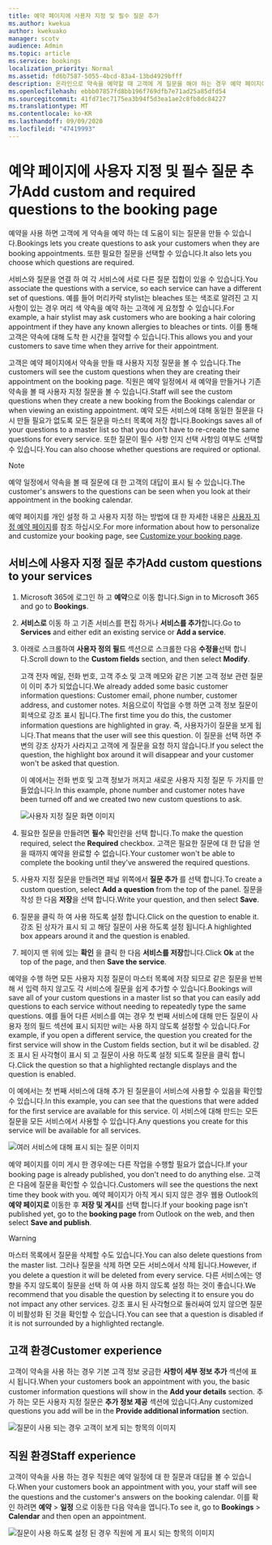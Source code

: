 ```yaml
---
title: 예약 페이지에 사용자 지정 및 필수 질문 추가
ms.author: kwekua
author: kwekuako
manager: scotv
audience: Admin
ms.topic: article
ms.service: bookings
localization_priority: Normal
ms.assetid: fd6b7587-5055-4bcd-83a4-13bd4929bfff
description: 온라인으로 약속을 예약할 때 고객에 게 질문을 해야 하는 경우 예약 페이지에 사용자 지정 질문 및 필수 질문을 추가할 수 있습니다.
ms.openlocfilehash: ebbb07857fd8bb196f769dfb7e71ad25a85dfd54
ms.sourcegitcommit: 41fd71ec7175ea3b94f5d3ea1ae2c8fb8dc84227
ms.translationtype: MT
ms.contentlocale: ko-KR
ms.lasthandoff: 09/09/2020
ms.locfileid: "47419993"
---
```

# <a name="add-custom-and-required-questions-to-the-booking-page"></a><span data-ttu-id="54b7d-103">예약 페이지에 사용자 지정 및 필수 질문 추가</span><span class="sxs-lookup"><span data-stu-id="54b7d-103">Add custom and required questions to the booking page</span></span>

<span data-ttu-id="54b7d-104">예약을 사용 하면 고객에 게 약속을 예약 하는 데 도움이 되는 질문을 만들 수 있습니다.</span><span class="sxs-lookup"><span data-stu-id="54b7d-104">Bookings lets you create questions to ask your customers when they are booking appointments.</span></span> <span data-ttu-id="54b7d-105">또한 필요한 질문을 선택할 수 있습니다.</span><span class="sxs-lookup"><span data-stu-id="54b7d-105">It also lets you choose which questions are required.</span></span>

<span data-ttu-id="54b7d-106">서비스와 질문을 연결 하 여 각 서비스에 서로 다른 질문 집합이 있을 수 있습니다.</span><span class="sxs-lookup"><span data-stu-id="54b7d-106">You associate the questions with a service, so each service can have a different set of questions.</span></span> <span data-ttu-id="54b7d-107">예를 들어 머리카락 stylist는 bleaches 또는 색조로 알려진 고 지 사항이 있는 경우 머리 색 약속을 예약 하는 고객에 게 요청할 수 있습니다.</span><span class="sxs-lookup"><span data-stu-id="54b7d-107">For example, a hair stylist may ask customers who are booking a hair coloring appointment if they have any known allergies to bleaches or tints.</span></span> <span data-ttu-id="54b7d-108">이를 통해 고객은 약속에 대해 도착 한 시간을 절약할 수 있습니다.</span><span class="sxs-lookup"><span data-stu-id="54b7d-108">This allows you and your customers to save time when they arrive for their appointment.</span></span>

<span data-ttu-id="54b7d-109">고객은 예약 페이지에서 약속을 만들 때 사용자 지정 질문을 볼 수 있습니다.</span><span class="sxs-lookup"><span data-stu-id="54b7d-109">The customers will see the custom questions when they are creating their appointment on the booking page.</span></span> <span data-ttu-id="54b7d-110">직원은 예약 일정에서 새 예약을 만들거나 기존 약속을 볼 때 사용자 지정 질문을 볼 수 있습니다.</span><span class="sxs-lookup"><span data-stu-id="54b7d-110">Staff will see the custom questions when they create a new booking from the Bookings calendar or when viewing an existing appointment.</span></span> <span data-ttu-id="54b7d-111">예약 모든 서비스에 대해 동일한 질문을 다시 만들 필요가 없도록 모든 질문을 마스터 목록에 저장 합니다.</span><span class="sxs-lookup"><span data-stu-id="54b7d-111">Bookings saves all of your questions to a master list so that you don't have to re-create the same questions for every service.</span></span> <span data-ttu-id="54b7d-112">또한 질문이 필수 사항 인지 선택 사항임 여부도 선택할 수 있습니다.</span><span class="sxs-lookup"><span data-stu-id="54b7d-112">You can also choose whether questions are required or optional.</span></span>

> [!NOTE]
> <span data-ttu-id="54b7d-113">예약 일정에서 약속을 볼 때 질문에 대 한 고객의 대답이 표시 될 수 있습니다.</span><span class="sxs-lookup"><span data-stu-id="54b7d-113">The customer's answers to the questions can be seen when you look at their appointment in the booking calendar.</span></span>

<span data-ttu-id="54b7d-114">예약 페이지를 개인 설정 하 고 사용자 지정 하는 방법에 대 한 자세한 내용은 [사용자 지정 예약 페이지](customize-booking-page.md)를 참조 하십시오.</span><span class="sxs-lookup"><span data-stu-id="54b7d-114">For more information about how to personalize and customize your booking page, see [Customize your booking page](customize-booking-page.md).</span></span>

## <a name="add-custom-questions-to-your-services"></a><span data-ttu-id="54b7d-115">서비스에 사용자 지정 질문 추가</span><span class="sxs-lookup"><span data-stu-id="54b7d-115">Add custom questions to your services</span></span>

1. <span data-ttu-id="54b7d-116">Microsoft 365에 로그인 하 고 **예약**으로 이동 합니다.</span><span class="sxs-lookup"><span data-stu-id="54b7d-116">Sign in to Microsoft 365 and go to **Bookings**.</span></span>

1. <span data-ttu-id="54b7d-117">**서비스로** 이동 하 고 기존 서비스를 편집 하거나 **서비스를 추가**합니다.</span><span class="sxs-lookup"><span data-stu-id="54b7d-117">Go to **Services** and either edit an existing service or **Add a service**.</span></span>

1. <span data-ttu-id="54b7d-118">아래로 스크롤하여 **사용자 정의 필드** 섹션으로 스크롤한 다음 **수정을**선택 합니다.</span><span class="sxs-lookup"><span data-stu-id="54b7d-118">Scroll down to the **Custom fields** section, and then select **Modify**.</span></span>

   <span data-ttu-id="54b7d-119">고객 전자 메일, 전화 번호, 고객 주소 및 고객 메모와 같은 기본 고객 정보 관련 질문이 이미 추가 되었습니다.</span><span class="sxs-lookup"><span data-stu-id="54b7d-119">We already added some basic customer information questions: Customer email, phone number, customer address, and customer notes.</span></span> <span data-ttu-id="54b7d-120">처음으로이 작업을 수행 하면 고객 정보 질문이 회색으로 강조 표시 됩니다.</span><span class="sxs-lookup"><span data-stu-id="54b7d-120">The first time you do this, the customer information questions are highlighted in gray.</span></span> <span data-ttu-id="54b7d-121">즉, 사용자가이 질문을 보게 됩니다.</span><span class="sxs-lookup"><span data-stu-id="54b7d-121">That means that the user will see this question.</span></span> <span data-ttu-id="54b7d-122">이 질문을 선택 하면 주변의 강조 상자가 사라지고 고객에 게 질문을 요청 하지 않습니다.</span><span class="sxs-lookup"><span data-stu-id="54b7d-122">If you select the question, the highlight box around it will disappear and your customer won't be asked that question.</span></span>

   <span data-ttu-id="54b7d-123">이 예에서는 전화 번호 및 고객 정보가 꺼지고 새로운 사용자 지정 질문 두 가지를 만들었습니다.</span><span class="sxs-lookup"><span data-stu-id="54b7d-123">In this example, phone number and customer notes have been turned off and we created two new custom questions to ask.</span></span>

   ![사용자 지정 질문 화면 이미지](../media/bookings-questions-custom-fields.png)

1. <span data-ttu-id="54b7d-125">필요한 질문을 만들려면 **필수** 확인란을 선택 합니다.</span><span class="sxs-lookup"><span data-stu-id="54b7d-125">To make the question required, select the **Required** checkbox.</span></span> <span data-ttu-id="54b7d-126">고객은 필요한 질문에 대 한 답을 얻을 때까지 예약을 완료할 수 없습니다.</span><span class="sxs-lookup"><span data-stu-id="54b7d-126">Your customer won't be able to complete the booking until they've answered the required questions.</span></span>

1. <span data-ttu-id="54b7d-127">사용자 지정 질문을 만들려면 패널 위쪽에서 **질문 추가** 를 선택 합니다.</span><span class="sxs-lookup"><span data-stu-id="54b7d-127">To create a custom question, select **Add a question** from the top of the panel.</span></span> <span data-ttu-id="54b7d-128">질문을 작성 한 다음 **저장**을 선택 합니다.</span><span class="sxs-lookup"><span data-stu-id="54b7d-128">Write your question, and then select **Save**.</span></span>

1. <span data-ttu-id="54b7d-129">질문을 클릭 하 여 사용 하도록 설정 합니다.</span><span class="sxs-lookup"><span data-stu-id="54b7d-129">Click on the question to enable it.</span></span> <span data-ttu-id="54b7d-130">강조 된 상자가 표시 되 고 해당 질문이 사용 하도록 설정 됩니다.</span><span class="sxs-lookup"><span data-stu-id="54b7d-130">A highlighted box appears around it and the question is enabled.</span></span>

1. <span data-ttu-id="54b7d-131">페이지 맨 위에 있는 **확인** 을 클릭 한 다음 **서비스를 저장**합니다.</span><span class="sxs-lookup"><span data-stu-id="54b7d-131">Click **Ok** at the top of the page, and then **Save the service**.</span></span>

<span data-ttu-id="54b7d-132">예약을 수행 하면 모든 사용자 지정 질문이 마스터 목록에 저장 되므로 같은 질문을 반복 해 서 입력 하지 않고도 각 서비스에 질문을 쉽게 추가할 수 있습니다.</span><span class="sxs-lookup"><span data-stu-id="54b7d-132">Bookings will save all of your custom questions in a master list so that you can easily add questions to each service without needing to repeatedly type the same questions.</span></span> <span data-ttu-id="54b7d-133">예를 들어 다른 서비스를 여는 경우 첫 번째 서비스에 대해 만든 질문이 사용자 정의 필드 섹션에 표시 되지만 wil는 사용 하지 않도록 설정할 수 있습니다.</span><span class="sxs-lookup"><span data-stu-id="54b7d-133">For example, if you open a different service, the question you created for the first service will show in the Custom fields section, but it wil be disabled.</span></span> <span data-ttu-id="54b7d-134">강조 표시 된 사각형이 표시 되 고 질문이 사용 하도록 설정 되도록 질문을 클릭 합니다.</span><span class="sxs-lookup"><span data-stu-id="54b7d-134">Click the question so that a highlighted rectangle displays and the question is enabled.</span></span>

<span data-ttu-id="54b7d-135">이 예에서는 첫 번째 서비스에 대해 추가 된 질문을이 서비스에 사용할 수 있음을 확인할 수 있습니다.</span><span class="sxs-lookup"><span data-stu-id="54b7d-135">In this example, you can see that the questions that were added for the first service are available for this service.</span></span> <span data-ttu-id="54b7d-136">이 서비스에 대해 만드는 모든 질문을 모든 서비스에서 사용할 수 있습니다.</span><span class="sxs-lookup"><span data-stu-id="54b7d-136">Any questions you create for this service will be available for all services.</span></span>

   ![여러 서비스에 대해 표시 되는 질문 이미지](../media/bookings-questions-services.png)

<span data-ttu-id="54b7d-138">예약 페이지를 이미 게시 한 경우에는 다른 작업을 수행할 필요가 없습니다.</span><span class="sxs-lookup"><span data-stu-id="54b7d-138">If your booking page is already published, you don't need to do anything else.</span></span> <span data-ttu-id="54b7d-139">고객은 다음에 질문을 확인할 수 있습니다.</span><span class="sxs-lookup"><span data-stu-id="54b7d-139">Customers will see the questions the next time they book with you.</span></span> <span data-ttu-id="54b7d-140">예약 페이지가 아직 게시 되지 않은 경우 웹용 Outlook의 **예약 페이지로** 이동한 후 **저장 및 게시**를 선택 합니다.</span><span class="sxs-lookup"><span data-stu-id="54b7d-140">If your booking page isn't published yet, go to the **booking page** from Outlook on the web, and then select **Save and publish**.</span></span>

> [!WARNING]
> <span data-ttu-id="54b7d-141">마스터 목록에서 질문을 삭제할 수도 있습니다.</span><span class="sxs-lookup"><span data-stu-id="54b7d-141">You can also delete questions from the master list.</span></span> <span data-ttu-id="54b7d-142">그러나 질문을 삭제 하면 모든 서비스에서 삭제 됩니다.</span><span class="sxs-lookup"><span data-stu-id="54b7d-142">However, if you delete a question it will be deleted from every service.</span></span> <span data-ttu-id="54b7d-143">다른 서비스에는 영향을 주지 않도록이 질문을 선택 하 여 사용 하지 않도록 설정 하는 것이 좋습니다.</span><span class="sxs-lookup"><span data-stu-id="54b7d-143">We recommend that you disable the question by selecting it to ensure you do not impact any other services.</span></span> <span data-ttu-id="54b7d-144">강조 표시 된 사각형으로 둘러싸여 있지 않으면 질문이 비활성화 된 것을 확인할 수 있습니다.</span><span class="sxs-lookup"><span data-stu-id="54b7d-144">You can see that a question is disabled if it is not surrounded by a highlighted rectangle.</span></span>

## <a name="customer-experience"></a><span data-ttu-id="54b7d-145">고객 환경</span><span class="sxs-lookup"><span data-stu-id="54b7d-145">Customer experience</span></span>

<span data-ttu-id="54b7d-146">고객이 약속을 사용 하는 경우 기본 고객 정보 궁금한 **사항이 세부 정보 추가** 섹션에 표시 됩니다.</span><span class="sxs-lookup"><span data-stu-id="54b7d-146">When your customers book an appointment with you, the basic customer information questions will show in the **Add your details** section.</span></span> <span data-ttu-id="54b7d-147">추가 하는 모든 사용자 지정 질문은 **추가 정보 제공** 섹션에 있습니다.</span><span class="sxs-lookup"><span data-stu-id="54b7d-147">Any customized questions you add will be in the **Provide additional information** section.</span></span>

![질문이 사용 되는 경우 고객이 보게 되는 항목의 이미지](../media/bookings-questions-customer.png)

## <a name="staff-experience"></a><span data-ttu-id="54b7d-149">직원 환경</span><span class="sxs-lookup"><span data-stu-id="54b7d-149">Staff experience</span></span>

<span data-ttu-id="54b7d-150">고객이 약속을 사용 하는 경우 직원은 예약 일정에 대 한 질문과 대답을 볼 수 있습니다.</span><span class="sxs-lookup"><span data-stu-id="54b7d-150">When your customers book an appointment with you, your staff will see the questions and the customer's answers on the booking calendar.</span></span> <span data-ttu-id="54b7d-151">이를 확인 하려면 **예약** \> **일정** 으로 이동한 다음 약속을 엽니다.</span><span class="sxs-lookup"><span data-stu-id="54b7d-151">To see it, go to **Bookings** \> **Calendar** and then open an appointment.</span></span>

![질문이 사용 하도록 설정 된 경우 직원에 게 표시 되는 항목의 이미지](../media/bookings-questions-staff.png)
